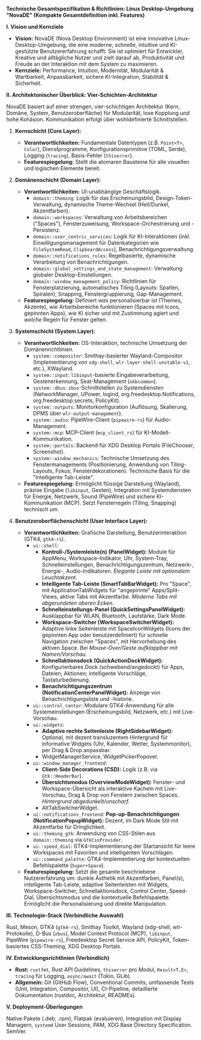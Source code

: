 **Technische Gesamtspezifikation & Richtlinien: Linux Desktop-Umgebung "NovaDE" (Kompakte Gesamtdefinition inkl. Features)**

**I. Vision und Kernziele**

- **Vision:** NovaDE (Nova Desktop Environment) ist eine innovative Linux-Desktop-Umgebung, die eine moderne, schnelle, intuitive und KI-gestützte Benutzererfahrung schafft. Sie ist optimiert für Entwickler, Kreative und alltägliche Nutzer und zielt darauf ab, Produktivität und Freude an der Interaktion mit dem System zu maximieren.
- **Kernziele:** Performance, Intuition, Modernität, Modularität & Wartbarkeit, Anpassbarkeit, sichere KI-Integration, Stabilität & Sicherheit.

**II. Architektonischer Überblick: Vier-Schichten-Architektur**

NovaDE basiert auf einer strengen, vier-schichtigen Architektur (Kern, Domäne, System, Benutzeroberfläche) für Modularität, lose Kopplung und hohe Kohäsion. Kommunikation erfolgt über wohldefinierte Schnittstellen.

1. **Kernschicht (Core Layer):**
    
    - **Verantwortlichkeiten:** Fundamentale Datentypen (z.B. `Point<T>`, `Color`), Dienstprogramme, Konfigurationsprimitive (TOML, Serde), Logging (`tracing`), Basis-Fehler (`thiserror`).
    - **Featurespiegelung:** Stellt die atomaren Bausteine für alle visuellen und logischen Elemente bereit.
2. **Domänenschicht (Domain Layer):**
    
    - **Verantwortlichkeiten:** UI-unabhängige Geschäftslogik.
        - `domain::theming`: Logik für das Erscheinungsbild, Design-Token-Verwaltung, dynamische Theme-Wechsel (Hell/Dunkel, Akzentfarben).
        - `domain::workspaces`: Verwaltung von Arbeitsbereichen ("Spaces"), Fensterzuweisung, Workspace-Orchestrierung und -Persistenz.
        - `domain::user_centric_services`: Logik für KI-Interaktionen (inkl. Einwilligungsmanagement für Datenkategorien wie `FileSystemRead`, `ClipboardAccess`), Benachrichtigungsverwaltung.
        - `domain::notifications_rules`: Regelbasierte, dynamische Verarbeitung von Benachrichtigungen.
        - `domain::global_settings_and_state_management`: Verwaltung globaler Desktop-Einstellungen.
        - `domain::window_management_policy`: Richtlinien für Fensterplatzierung, automatisches Tiling (Layouts: Spalten, Spiralen), Snapping, Fenstergruppierung, Gap-Management.
    - **Featurespiegelung:** Definiert _was_ personalisierbar ist (Themes, Akzente), _wie_ Arbeitsbereiche funktionieren (Spaces mit Icons, gepinnten Apps), _wie_ KI sicher und mit Zustimmung agiert und _welche_ Regeln für Fenster gelten.
3. **Systemschicht (System Layer):**
    
    - **Verantwortlichkeiten:** OS-Interaktion, technische Umsetzung der Domänenrichtlinien.
        - `system::compositor`: Smithay-basierter Wayland-Compositor (Implementierung von `xdg-shell`, `wlr-layer-shell-unstable-v1`, etc.), XWayland.
        - `system::input`: `libinput`-basierte Eingabeverarbeitung, Gestenerkennung, Seat-Management (`xkbcommon`).
        - `system::dbus`: `zbus`-Schnittstellen zu Systemdiensten (NetworkManager, UPower, logind, org.freedesktop.Notifications, org.freedesktop.secrets, PolicyKit).
        - `system::outputs`: Monitorkonfiguration (Auflösung, Skalierung, DPMS über `wlr-output-management`).
        - `system::audio`: PipeWire-Client (`pipewire-rs`) für Audio-Management.
        - `system::mcp`: MCP-Client (`mcp_client_rs`) für KI-Modell-Kommunikation.
        - `system::portals`: Backend für XDG Desktop Portals (FileChooser, Screenshot).
        - `system::window_mechanics`: Technische Umsetzung des Fenstermanagements (Positionierung, Anwendung von Tiling-Layouts, Fokus, Fensterdekorationen). Technische Basis für die "Intelligente Tab-Leiste".
    - **Featurespiegelung:** Ermöglicht flüssige Darstellung (Wayland), präzise Eingabe (`libinput`, Gesten), Integration mit Systemdiensten für Energie, Netzwerk, Sound (PipeWire) und sichere KI-Kommunikation (MCP). Setzt Fensterregeln (Tiling, Snapping) technisch um.
4. **Benutzeroberflächenschicht (User Interface Layer):**
    
    - **Verantwortlichkeiten:** Grafische Darstellung, Benutzerinteraktion (GTK4, `gtk4-rs`).
        - `ui::shell`:
            - **Kontroll-/Systemleiste(n) (PanelWidget):** Module für AppMenu, Workspace-Indikator, Uhr, System-Tray, Schnelleinstellungen, Benachrichtigungszentrum, Netzwerk-, Energie-, Audio-Indikatoren. _Elegante Leiste mit optionalem Leuchtakzent._
            - **Intelligente Tab-Leiste (SmartTabBarWidget):** Pro "Space", mit ApplicationTabWidgets für "angepinnte" Apps/Split-Views, aktive Tabs mit Akzentfarbe. _Moderne Tabs mit abgerundeten oberen Ecken._
            - **Schnelleinstellungs-Panel (QuickSettingsPanelWidget):** Ausklappbar für WLAN, Bluetooth, Lautstärke, Dark Mode.
            - **Workspace-Switcher (WorkspaceSwitcherWidget):** Adaptive linke Seitenleiste mit SpaceIconWidgets (Icons der gepinnten App oder benutzerdefiniert) für schnelle Navigation zwischen "Spaces", mit Hervorhebung des aktiven Space. _Bei Mouse-Over/Geste aufklappbar mit Namen/Vorschau._
            - **Schnellaktionsdock (QuickActionDockWidget):** Konfigurierbares Dock (schwebend/angedockt) für Apps, Dateien, Aktionen; intelligente Vorschläge, Tastaturbedienung.
            - **Benachrichtigungszentrum (NotificationCenterPanelWidget):** Anzeige von Benachrichtigungsliste und -historie.
        - `ui::control_center`: Modulare GTK4-Anwendung für alle Systemeinstellungen (Erscheinungsbild, Netzwerk, etc.) mit Live-Vorschau.
        - `ui::widgets`:
            - **Adaptive rechte Seitenleiste (RightSidebarWidget):** Optional, mit dezent transluzentem Hintergrund für informative Widgets (Uhr, Kalender, Wetter, Systemmonitor), per Drag & Drop anpassbar.
            - WidgetManagerService, WidgetPickerPopover.
        - `ui::window_manager_frontend`:
            - **Client-Side Decorations (CSD):** Logik (z.B. via `Gtk::HeaderBar`).
            - **Übersichtsmodus (OverviewModeWidget):** Fenster- und Workspace-Übersicht als interaktive Kacheln mit Live-Vorschau, Drag & Drop von Fenstern zwischen Spaces. _Hintergrund abgedunkelt/unscharf._
            - AltTabSwitcherWidget.
        - `ui::notifications_frontend`: **Pop-up-Benachrichtigungen (NotificationPopupWidget):** Dezent, im Dark Mode Stil mit Akzentfarbe für Dringlichkeit.
        - `ui::theming_gtk`: Anwendung von CSS-Stilen aus `domain::theming` via `GtkCssProvider`.
        - `ui::speed_dial`: GTK4-Implementierung der Startansicht für leere Workspaces mit Favoriten und intelligenten Vorschlägen.
        - `ui::command_palette`: GTK4-Implementierung der kontextuellen Befehlspalette (`Super+Space`).
    - **Featurespiegelung:** Setzt die gesamte beschriebene Nutzererfahrung um: dunkle Ästhetik mit Akzentfarben, Panel(s), intelligente Tab-Leiste, adaptive Seitenleisten mit Widgets, Workspace-Switcher, Schnellaktionsdock, Control Center, Speed-Dial, Übersichtsmodus und die kontextuelle Befehlspalette. Ermöglicht die Personalisierung und direkte Manipulation.

**III. Technologie-Stack (Verbindliche Auswahl)**

Rust, Meson, GTK4 (`gtk4-rs`), Smithay Toolkit, Wayland (xdg-shell, wlr-Protokolle), D-Bus (`zbus`), Model Context Protocol (MCP), `libinput`, PipeWire (`pipewire-rs`), Freedesktop Secret Service API, PolicyKit, Token-basiertes CSS-Theming, XDG Desktop Portals.

**IV. Entwicklungsrichtlinien (Verbindlich)**

- **Rust:** `rustfmt`, Rust API Guidelines, `thiserror` pro Modul, `Result<T,E>`, `tracing` für Logging, `async/await` (Tokio, GLib).
- **Allgemein:** Git (GitHub Flow), Conventional Commits, umfassende Tests (Unit, Integration, Compositor, UI), CI-Pipeline, detaillierte Dokumentation (rustdoc, Architektur, READMEs).

**V. Deployment-Überlegungen**

Native Pakete (.deb, .rpm), Flatpak (evaluieren), Integration mit Display Managern, `systemd` User Sessions, PAM, XDG Base Directory Specification. SemVer.
